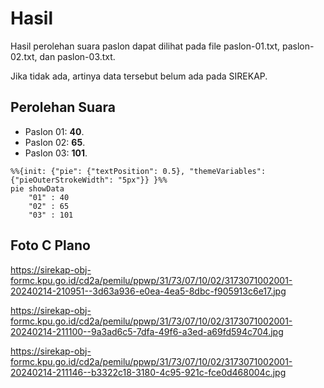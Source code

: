 # Hasil

Hasil perolehan suara paslon dapat dilihat pada file paslon-01.txt, paslon-02.txt, dan paslon-03.txt.

Jika tidak ada, artinya data tersebut belum ada pada SIREKAP.

## Perolehan Suara

 * Paslon 01: **40**.
 * Paslon 02: **65**.
 * Paslon 03: **101**.

```mermaid
%%{init: {"pie": {"textPosition": 0.5}, "themeVariables": {"pieOuterStrokeWidth": "5px"}} }%%
pie showData
    "01" : 40
    "02" : 65
    "03" : 101
```
## Foto C Plano

https://sirekap-obj-formc.kpu.go.id/cd2a/pemilu/ppwp/31/73/07/10/02/3173071002001-20240214-210951--3d63a936-e0ea-4ea5-8dbc-f905913c6e17.jpg

https://sirekap-obj-formc.kpu.go.id/cd2a/pemilu/ppwp/31/73/07/10/02/3173071002001-20240214-211100--9a3ad6c5-7dfa-49f6-a3ed-a69fd594c704.jpg

https://sirekap-obj-formc.kpu.go.id/cd2a/pemilu/ppwp/31/73/07/10/02/3173071002001-20240214-211146--b3322c18-3180-4c95-921c-fce0d468004c.jpg
